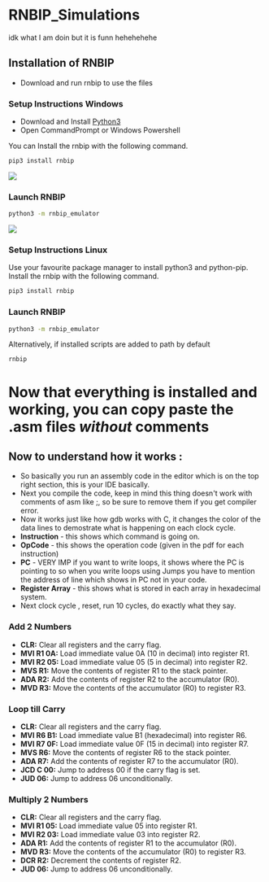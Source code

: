 # RNBIP_Simulations
idk what I am doin but it is funn hehehehehe

## Installation of RNBIP
- Download and run rnbip to use the files
### Setup Instructions Windows
  - Download and Install [Python3](https://www.python.org/downloads/)
  - Open CommandPrompt or Windows Powershell

You can Install the rnbip with the following command.
```bash
pip3 install rnbip
```
![](/docs/test.gif)

### Launch RNBIP
```bash
python3 -m rnbip_emulator
```
![](/docs/test2.gif)
### Setup Instructions Linux
Use your favourite package manager to install python3 and python-pip.   
Install the rnbip with the following command.
```bash
pip3 install rnbip
```
### Launch RNBIP
```bash
python3 -m rnbip_emulator
```
Alternatively, if installed scripts are added to path by default
```bash
rnbip
```


# Now that everything is installed and working, you can copy paste the .asm files _without_ comments

## Now to understand how it works :
- So basically you run an assembly code in the editor which is on the top right section, this is your IDE basically.
- Next you compile the code, keep in mind this thing doesn't work with comments of asm like ;, so be sure to remove them if you get compiler error.
- Now it works just like how gdb works with C, it changes the color of the data lines to demostrate what is happening on each clock cycle. 
- **Instruction** - this shows which command is going on.
- **OpCode** - this shows the operation code (given in the pdf for each instruction)
- **PC** - VERY IMP if you want to write loops, it shows where the PC is pointing to so when you write loops using Jumps you have to mention the address of line which shows in PC not in your code.
- **Register Array** - this shows what is stored in each array in hexadecimal system.
- Next clock cycle , reset, run 10 cycles, do exactly what they say.

### Add 2 Numbers 
-  **CLR:** Clear all registers and the carry flag.
- **MVI R1 0A:** Load immediate value 0A (10 in decimal) into register R1.
- **MVI R2 05:** Load immediate value 05 (5 in decimal) into register R2.
- **MVS R1:** Move the contents of register R1 to the stack pointer.
- **ADA R2:** Add the contents of register R2 to the accumulator (R0).
- **MVD R3:** Move the contents of the accumulator (R0) to register R3.

### Loop till Carry
- **CLR:** Clear all registers and the carry flag.
- **MVI R6 B1:** Load immediate value B1 (hexadecimal) into register R6.
- **MVI R7 0F:** Load immediate value 0F (15 in decimal) into register R7.
- **MVS R6:** Move the contents of register R6 to the stack pointer.
- **ADA R7:** Add the contents of register R7 to the accumulator (R0).
- **JCD C 00:** Jump to address 00 if the carry flag is set.
- **JUD 06:** Jump to address 06 unconditionally.

### Multiply 2 Numbers
- **CLR:** Clear all registers and the carry flag.
- **MVI R1 05:** Load immediate value 05 into register R1.
- **MVI R2 03:** Load immediate value 03 into register R2.
- **ADA R1:** Add the contents of register R1 to the accumulator (R0).
- **MVD R3:** Move the contents of the accumulator (R0) to register R3.
- **DCR R2:** Decrement the contents of register R2.
- **JUD 06:** Jump to address 06 unconditionally.



